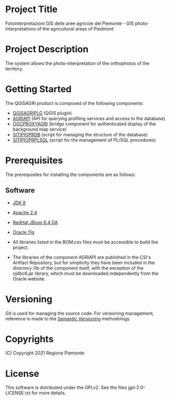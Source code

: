 # Project Title
Fotointerpretazioni GIS delle aree agricole del Piemonte - GIS photo-interpretations of the agricultural areas of Piedmont

# Project Description
The system allows the photo-interpretation of the orthophotos of the territory.

# Getting Started
The QGISAGRI product is composed of the following components:
- [QGISAGRIPLG](https://github.com/regione-piemonte/qgisagri/qgisagriplg) (QGIS plugin)
- [AGRIAPI](https://github.com/regione-piemonte/qgisagri/agriapi) (API for querying profiling services and access to the database)
- [OGCPROXYAGRI](https://github.com/regione-piemonte/qgisagri/ogcproxyagri) (bridge component for authenticated display of the background map service)
- [SITIPIOPRDB](https://github.com/regione-piemonte/qgisagri/sitipioprdb) (script for managing the structure of the database)
- [SITIPIOPRPLSQL](https://github.com/regione-piemonte/qgisagri/sitipioprplsql) (script for the management of PL/SQL procedures)

# Prerequisites
The prerequisites for installing the components are as follows:
## Software
- [JDK 8](https://www.apache.org)
- [Apache 2.4](https://www.apache.org)
- [RedHat JBoss 6.4 GA](https://developers.redhat.com)  
- [Oracle 11g](https://www.oracle.com)  

- All libraries listed in the BOM.csv files must be accessible to build the project.
- The libraries of the component AGRIAPI are published in the CSI's Artifact Repository, but for simplicity they have been included in the directory /lib of the component itself, with the exception of the ojdbc6.jar library, which must be downloaded independently from the Oracle website.

# Versioning
Git is used for managing the source code. For versioning management, reference is made to the [Semantic Versioning](https://semver.org) methodology.

# Copyrights
(C) Copyright 2021 Regione Piemonte

# License
This software is distributed under the GPLv2.
See the files gpl-2.0-LICENSE.txt for more details.